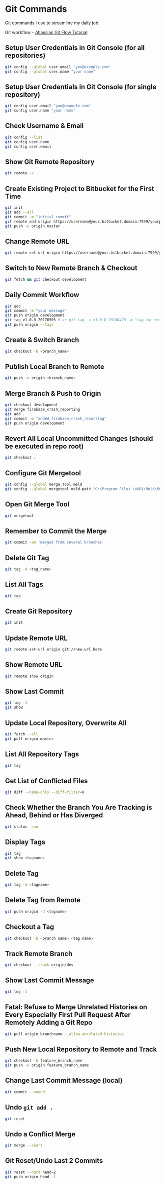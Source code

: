 # Git Commands

Git commands I use to streamline my daily job.

Git workflow - [Atlassian Git Flow Tutorial](https://www.atlassian.com/git/tutorials/comparing-workflows/gitflow-workflow)

## Setup User Credentials in Git Console (for all repositories)

```bash
git config --global user.email "you@example.com"
git config --global user.name "your name"
```

## Setup User Credentials in Git Console (for single repository)

```bash
git config user.email "you@example.com"
git config user.name "your name"
```

## Check Username & Email

```bash
git config --list
git config user.name
git config user.email
```

## Show Git Remote Repository

```bash
git remote -v
```

## Create Existing Project to Bitbucket for the First Time

```bash
git init
git add --all
git commit -m "initial commit"
git remote add origin https://username@your.bitbucket.domain:7999/yourproject/repo.git
git push -u origin master
```

## Change Remote URL

```bash
git remote set-url origin https://username@your.bitbucket.domain:7999/yourproject/repo.git
```

## Switch to New Remote Branch & Checkout

```bash
git fetch && git checkout development
```

## Daily Commit Workflow

```bash
git add .
git commit -m "your message"
git push origin development
git tag v1.0.0_20170503 # or git tag -a v1.0.0_20180423 -m "tag for release v1.0.0"
git push origin --tags
```

## Create & Switch Branch

```bash
git checkout -b <branch_name>
```

## Publish Local Branch to Remote

```bash
git push -u origin <branch_name>
```

## Merge Branch & Push to Origin

```bash
git checkout development
git merge firebase_crash_reporting
git add .
git commit -m "added firebase_crash_reporting"
git push origin development
```

## Revert All Local Uncommitted Changes (should be executed in repo root)

```bash
git checkout .
```

## Configure Git Mergetool

```bash
git config --global merge.tool meld
git config --global mergetool.meld.path "C:\Program Files (x86)\Meld\Meld.exe" # path to meld here
```

## Open Git Merge Tool

```bash
git mergetool
```

## Remember to Commit the Merge

```bash
git commit -am 'merged from several branches'
```

## Delete Git Tag

```bash
git tag -d <tag_name>
```

## List All Tags

```bash
git tag
```

## Create Git Repository

```bash
git init
```

## Update Remote URL

```bash
git remote set-url origin git://new.url.here
```

## Show Remote URL

```bash
git remote show origin
```

## Show Last Commit

```bash
git log -1
git show
```

## Update Local Repository, Overwrite All

```bash
git fetch --all
git pull origin master
```

## List All Repository Tags

```bash
git tag
```

## Get List of Conflicted Files

```bash
git diff --name-only --diff-filter=U
```

## Check Whether the Branch You Are Tracking is Ahead, Behind or Has Diverged

```bash
git status -uno
```

## Display Tags

```bash
git tag
git show <tagname>
```

## Delete Tag

```bash
git tag -d <tagname>
```

## Delete Tag from Remote

```bash
git push origin -d <tagname>
```

## Checkout a Tag

```bash
git checkout -b <branch name> <tag name>
```

## Track Remote Branch

```bash
git checkout --track origin/dev
```

## Show Last Commit Message

```bash
git log -1
```

## Fatal: Refuse to Merge Unrelated Histories on Every Especially First Pull Request After Remotely Adding a Git Repo

```bash
git pull origin branchname --allow-unrelated-histories
```

## Push New Local Repository to Remote and Track

```bash
git checkout -b feature_branch_name
git push -u origin feature_branch_name
```

## Change Last Commit Message (local)

```bash
git commit --amend
```

## Undo `git add .`

```bash
git reset
```

## Undo a Conflict Merge

```bash
git merge --abort
```

## Git Reset/Undo Last 2 Commits

```bash
git reset --hard head~2
git push origin head -f
```
